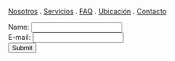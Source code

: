 [Nosotros](./nosotros.md) . [Servicios](./servicios.md) . [FAQ](FAQ.md) . [Ubicación](ubicacion.md) . [Contacto](./contacto.md)


<form action="https://formspree.io/f/mjvlewjj" method="post">
Name: <input type="text" name="name"><br>
E-mail: <input type="text" name="email"><br>
<input type="submit">
</form>
